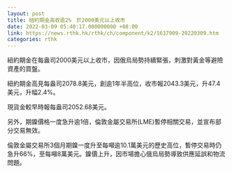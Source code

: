 ```yaml
---
layout: post
title: 紐約期金高收逾2%　於2000美元以上收市
date: 2022-03-09 05:40:17.000000000 +08:00
link: https://news.rthk.hk/rthk/ch/component/k2/1637909-20220309.htm
categories: rthk
---
```


紐約期金在每盎司2000美元以上收市，因俄烏局勢持續緊張，刺激對黃金等避險資產的買盤。

紐約期金高見每盎司2078.8美元，創逾1年半高位，收市報2043.3美元，升47.4美元，升幅2.4%。

現貨金較早時報每盎司2052.68美元。

另外，期鎳價格一度急升逾1倍，倫敦金屬交易所(LME)暫停相關交易，並宣布部分交易無效。

倫敦金屬交易所3個月期鎳一度升至每噸逾10.1萬美元的歷史高位，暫停交易時仍急升66%，至每噸8萬美元。鎳價上升，因市場擔心俄烏局勢導致供應延誤和物流問題。
